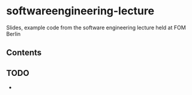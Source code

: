 # softwareengineering-lecture
Slides, example code from the software engineering lecture held at FOM Berlin

## Contents



## TODO
- 
